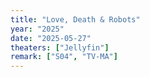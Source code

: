 ```yaml
---
title: "Love, Death & Robots"
year: "2025"
date: "2025-05-27"
theaters: ["Jellyfin"]
remark: ["S04", "TV-MA"]
---
```

